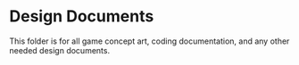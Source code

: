 # Design Documents
This folder is for all game concept art, coding documentation, and any other needed design documents.

